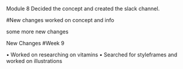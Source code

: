Module 8 
Decided the concept and created the slack channel. 


#New changes
worked on concept and info

some more new changes

New Changes #Week 9

• Worked on researching on vitamins
• Searched for styleframes and worked on illustrations
